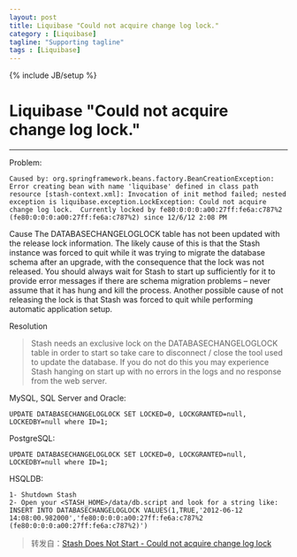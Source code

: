```yaml
---
layout: post
title: Liquibase "Could not acquire change log lock."
category : [Liquibase]
tagline: "Supporting tagline"
tags : [Liquibase]
---
```

{% include JB/setup %}
# Liquibase "Could not acquire change log lock."
--- 

Problem: 
``` 
Caused by: org.springframework.beans.factory.BeanCreationException: Error creating bean with name 'liquibase' defined in class path resource [stash-context.xml]: Invocation of init method failed; nested exception is liquibase.exception.LockException: Could not acquire change log lock.  Currently locked by fe80:0:0:0:a00:27ff:fe6a:c787%2 (fe80:0:0:0:a00:27ff:fe6a:c787%2) since 12/6/12 2:08 PM 
```

<!--break-->

Cause
The DATABASECHANGELOGLOCK table has not been updated with the release lock information.
The likely cause of this is that the Stash instance was forced to quit while it was trying to migrate the database schema after an upgrade, with the consequence that the lock was not released. You should always wait for Stash to start up sufficiently for it to provide error messages if there are schema migration problems – never assume that it has hung and kill the process.
Another possible cause of not releasing the lock is that Stash was forced to quit while performing automatic application setup.

Resolution
> Stash needs an exclusive lock on the DATABASECHANGELOGLOCK table in order to start so take care to disconnect / close the tool used to update the database. If you do not do this you may experience Stash hanging on start up with no errors in the logs and no response from the web server. 

 MySQL, SQL Server and Oracle: 
```
UPDATE DATABASECHANGELOGLOCK SET LOCKED=0, LOCKGRANTED=null, LOCKEDBY=null where ID=1;
```

PostgreSQL: 
```
UPDATE DATABASECHANGELOGLOCK SET LOCKED=0, LOCKGRANTED=null, LOCKEDBY=null where ID=1;
```

HSQLDB: 
```
1- Shutdown Stash
2- Open your <STASH_HOME>/data/db.script and look for a string like:
INSERT INTO DATABASECHANGELOGLOCK VALUES(1,TRUE,'2012-06-12 14:08:00.982000','fe80:0:0:0:a00:27ff:fe6a:c787%2 (fe80:0:0:0:a00:27ff:fe6a:c787%2)')
```


> 转发自：[Stash Does Not Start - Could not acquire change log lock](https://confluence.atlassian.com/stashkb/stash-does-not-start-could-not-acquire-change-log-lock-313464945.html)



